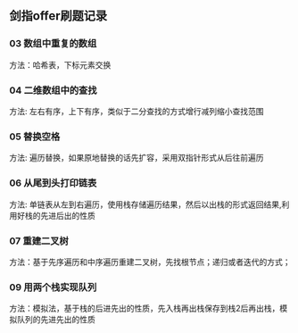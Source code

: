 ## 剑指offer刷题记录


### 03 数组中重复的数组
方法：哈希表，下标元素交换

### 04 二维数组中的查找
方法: 左右有序，上下有序，类似于二分查找的方式增行减列缩小查找范围

### 05 替换空格
方法: 遍历替换，如果原地替换的话先扩容，采用双指针形式从后往前遍历

### 06 从尾到头打印链表
方法: 单链表从左到右遍历，使用栈存储遍历结果，然后以出栈的形式返回结果,利用好栈的先进后出的性质

### 07 重建二叉树
方法：基于先序遍历和中序遍历重建二叉树，先找根节点；递归或者迭代的方式；


### 09 用两个栈实现队列
方法：模拟法，基于栈的后进先出的性质，先入栈再出栈保存到栈2后再出栈，模拟队列的先进先出的性质


